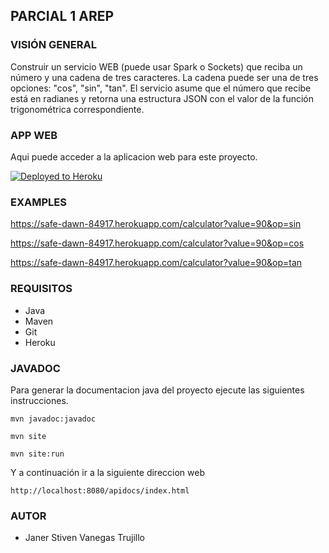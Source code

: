 ## PARCIAL 1 AREP


### VISIÓN GENERAL
Construir un servicio WEB (puede usar Spark o Sockets) que reciba un número y una cadena de tres caracteres. La cadena puede ser una de tres opciones: "cos", "sin", "tan". El servicio asume que el número que recibe está en radianes y retorna una estructura JSON con el valor de la función trigonométrica correspondiente.

### APP WEB
Aqui puede acceder a la aplicacion web para este proyecto.

[![Deployed to Heroku](https://www.herokucdn.com/deploy/button.png)](https://safe-dawn-84917.herokuapp.com/calculator?value=90&op=sin)


### EXAMPLES

https://safe-dawn-84917.herokuapp.com/calculator?value=90&op=sin

https://safe-dawn-84917.herokuapp.com/calculator?value=90&op=cos

https://safe-dawn-84917.herokuapp.com/calculator?value=90&op=tan

### REQUISITOS
* Java
* Maven
* Git
* Heroku

### JAVADOC

Para generar la documentacion java del proyecto ejecute las siguientes instrucciones.

`mvn javadoc:javadoc`

`mvn site`

`mvn site:run`

Y a continuación ir a la siguiente direccion web

`http://localhost:8080/apidocs/index.html`

### AUTOR
* Janer Stiven Vanegas Trujillo
